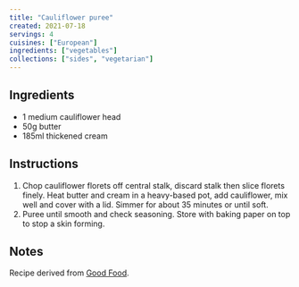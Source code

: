 ```yaml
---
title: "Cauliflower puree"
created: 2021-07-18
servings: 4
cuisines: ["European"]
ingredients: ["vegetables"]
collections: ["sides", "vegetarian"]
---
```


## Ingredients

- 1 medium cauliflower head
- 50g butter
- 185ml thickened cream

## Instructions

1. Chop cauliflower florets off central stalk, discard stalk then slice florets finely. Heat butter and cream in a heavy-based pot, add cauliflower, mix well and cover with a lid. Simmer for about 35 minutes or until soft.
2. Puree until smooth and check seasoning. Store with baking paper on top to stop a skin forming.

## Notes

Recipe derived from [Good Food](https://www.goodfood.com.au/recipes/cauliflower-puree-20130715-2pzkp).
